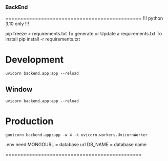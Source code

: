 ### BackEnd
==============================================
!!! python 3.10 only !!!

pip freeze > requirements.txt
To generate or Update a requirements.txt 
To install
pip install -r requirements.txt



# Development
    uvicorn backend.app:app --reload
## Window
    uvicorn backend.app:app --reload 
# Production
    gunicorn backend.app:app -w 4 -k uvicorn.workers.UvicornWorker

.env need 
MONGOURL = database url
DB_NAME = database name

==============================================
